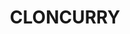 ---
lastmod: '2025-04-06T06:05:21+00:00'
latitude: -20.777471
layout: suburb
longitude: 140.652531
postcode: '4824'
state: QLD
title: CLONCURRY
url: /qld/cloncurry/
---